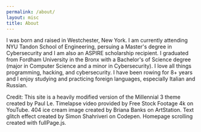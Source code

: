 ```yaml
---
permalink: /about/
layout: misc
title: About
---
```


I was born and raised in Westchester, New York. I am currently attending NYU Tandon School of Engineering, persuing a Master's degree in Cybersecurity and I am also an ASPIRE scholarship recipient. I graduated from Fordham University in the Bronx with a Bachelor's of Science degree (major in Computer Science and a minor in Cybersecurity). I love all things programming, hacking, and cybersecurity. I have been rowing for 8+ years and I enjoy studying and practicing foreign languages, especially Italian and Russian. 

Credit: This site is a heavily modified version of the Millennial 3 theme created by Paul Le. Timelapse video provided by Free Stock Footage 4k on YouTube. 404 ice cream image created by Briana Banks on ArtStation. Text glitch effect created by Simon Shahriveri on Codepen. Homepage scrolling created with fullPage.js.
